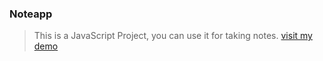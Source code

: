 ### Noteapp 
> This is a JavaScript Project, you can use it for taking notes.
[visit my demo](https://tahirazmi.github.io/noteapp/)
